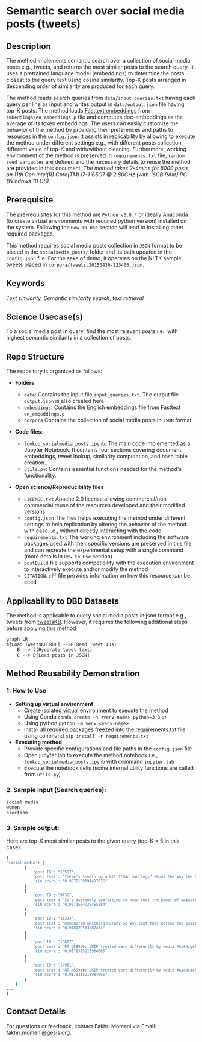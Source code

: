 # Semantic search over social media posts (tweets)

## Description
The method implements semantic search over a collection of social media posts e.g., tweets, and returns the most similar posts to the search query. It uses a pretrained language model (embeddings) to determine the posts closest to the query text using cosine similarity. Top-K posts arranged in descending order of similarity are produced for each query.

The method reads search queries from `data/input_queries.txt` having each query per line as input and writes output in `data/output.json` file having top-K posts. The method loads [Fasttext embeddings](https://dl.fbaipublicfiles.com/fasttext/vectors-english/wiki-news-300d-1M.vec.zip) from `embeddings/en_embeddings.p` file and computes doc-embeddings as the average of its token embeddings.
The users can easily customize the behavior of the method by providing their preferences and paths to resources in the `config.json`. It assists in replicability by allowing to execute the method under different settings e.g., with different posts collection, different value of top-K and with/without cleaning. Furthermore, working environment of the method is preserved in `requirements.txt` file, `random seed variables` are defined and the necessary details to reuse the method are provided in this document. *The method takes 2-4mins for 5000 posts on 11th Gen Intel(R) Core(TM) i7-1165G7 @ 2.80GHz (with 16GB RAM) PC (Windows 10 OS).* 

## Prerequisite
The pre-requisites for this method are `Python v3.8.*` or ideally Anaconda (to create virtual environments with required python version) installed on the system. Following the `How To Use` section will lead to installing other required packages.

This method requires social media posts collection in `JSON` format to be placed in the `socialmedia_posts/` folder and its path updated in the `config.json` file. For the sake of demo, it operates on the NLTK sample tweets placed in `corpora/tweets.20150430-223406.json`.

## Keywords
*Text similarity, Semantic similarity search, text retrieval* 

## Science Usecase(s)
To a social media post in query, find the most relevant posts i.e., with highest semantic similarity in a collection of posts.   

## Repo Structure
The repository is organized as follows:
- **Folders**:
  - `data`: Contains the input file `input_queries.txt`. The output file `output.json` is also created here
  - `embeddings`: Contains the English embeddings file from Fasttext `en_embeddings.p`
  - `corpora` Contains the collection of social media posts in `JSON` format

- **Code files**:
  - `lookup_socialmedia_posts.ipynb`: The main code implemented as a Jupyter Notebook. It contains four sections covering document embeddings, tweet lookup, similarity computation, and hash table creation..
  - `utils.py`: Contains essential functions needed for the method's functionality.
    
- **Open science/Reproducibility files**
  - `LICENSE.txt` Apache 2.0 license allowing commercial/non-commercial reuse of the resources developed and their modified versions
  - `config.json` The files helps executing the method under different settings to help replication by altering the behavior of the method with ease i.e., without directly interacting with the code
  - `requirements.txt` The working environment including the software packages used with their specific versions are preserved in this file and can recreate the experimental setup with a single command (more details in `How to Use` section)
  -  `postBuild` file supports competibility with the execution environment to interactively execute and/or modify the method
  -  `CITATION.cff` file provides information on how this resource can be cited

  
## Applicability to DBD Datasets
The method is applicable to query social media posts in json format e.g., tweets from [tweetsKB](https://data.gesis.org/tweetskb/). However, it requires the following additional steps before applying this method

```mermaid
graph LR
A[Load TweetsKB RDF] -->B(Read Tweet IDs)
    B --> C(Hyderate tweet text)
    C --> D[Load posts in JSON]
```

## Method Reusability Demonstration
### 1. How to Use
- **Setting up virtual environment**
    - Create isolated virtual environment to execute the method
    - Using Conda `conda create -n <venv-name> python=3.8` *or*
    - Using python `python -m venv <venv-name>`
    - Install all required packages freezed into the requirements.txt file using command `pip install -r requirements.txt` 
- **Executing method**
    - Provide specific configurations and file paths in the `config.json` file
    - Open jupyter lab to execute the method notebook i.e., `lookup_socialmedia_posts.ipynb` with command `jupyter lab`
    - Execute the notebook cells (some internal utility functions are called from `utils.py`)


### 2. Sample input (Search queries):

`social media` \
`women` \
`election`


### 3. Sample output:
Here are top-K most similar posts to the given query (top-K = 5 in this case):
<small>
```ruby
{
'social media': [
        {
            'post ID': "13567",
            'post text': "There's something a bit \"dad dancing\" about the way the Tories try to electioneer via social media https://t.co/WH0cmv76VD",
            'sim score': "0.9372139191497816" 
        }
        {
            'post ID': "9732",
            'post text': "It's extremely comforting to know that the power of mainstream media has been diluted by social media? #SNP",
            'sim score': "0.9371564729455584" 
        }
        {
            'post ID': "18324",
            'post text': "@mmaher70 @RichardJMurphy So why cant they defend the position thats just total incompetence constantly allow Tories to set agenda esp media",
            'sim score': "0.918129503287474" 
        }
        {
            'post ID': "13807",
            'post text': "RT @599tb: UKIP treated very differently by media #AskNigelFarage http://t.co/pLxsraTDTJ",
            'sim score': "0.9179315218984065" 
        }
        {
            'post ID': "14961",
            'post text': "RT @599tb: UKIP treated very differently by media #AskNigelFarage http://t.co/pLxsraTDTJ",
            'sim score': "0.9179315218984065" 
        }
    ]
...
}
```
</small>

## Contact Details
For questions or feedback, contact Fakhri Momeni via Email: fakhri.momeni@gesis.org.






